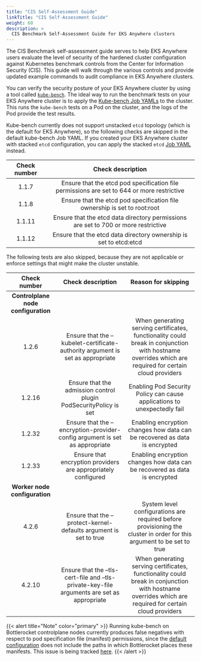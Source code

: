 ```yaml
---
title: "CIS Self-Assessment Guide"
linkTitle: "CIS Self-Assessment Guide"
weight: 60
description: >
  CIS Benchmark Self-Assessment Guide for EKS Anywhere clusters
---
```


The CIS Benchmark self-assessment guide serves to help EKS Anywhere users evaluate the level of security of the hardened cluster configuration against Kubernetes benchmark controls from the Center for Information Security (CIS). This guide will walk through the various controls and provide updated example commands to audit compliance in EKS Anywhere clusters.

You can verify the security posture of your EKS Anywhere cluster by using a tool called [`kube-bench`](https://github.com/aquasecurity/kube-bench). The ideal way to run the benchmark tests on your EKS Anywhere cluster is to apply the [Kube-bench Job YAMLs](https://github.com/aws/eks-anywhere/blob/main/test/kube-bench/jobs) to the cluster. This runs the `kube-bench` tests on a Pod on the cluster, and the logs of the Pod provide the test results.

Kube-bench currently does not support unstacked `etcd` topology (which is the default for EKS Anywhere), so the following checks are skipped in the default kube-bench Job YAML. If you created your EKS Anywhere cluster with stacked `etcd` configuration, you can apply the stacked `etcd` [Job YAML](jobs/controlplane/kube-bench-stacked-etcd.yaml) instead.

| Check number | Check description |
| :---: | :---: |
| 1.1.7 | Ensure that the etcd pod specification file permissions are set to 644 or more restrictive |
| 1.1.8 | Ensure that the etcd pod specification file ownership is set to root:root |
| 1.1.11 | Ensure that the etcd data directory permissions are set to 700 or more restrictive |
| 1.1.12 | Ensure that the etcd data directory ownership is set to etcd:etcd |

The following tests are also skipped, because they are not applicable or enforce settings that might make the cluster unstable.

| Check number | Check description | Reason for skipping |
| :---: | :---: | :---: |
| **Controlplane node configuration** |
| 1.2.6 | Ensure that the –kubelet-certificate-authority argument is set as appropriate | When generating serving certificates, functionality could break in conjunction with hostname overrides which are required for certain cloud providers |
| 1.2.16 | Ensure that the admission control plugin PodSecurityPolicy is set | Enabling Pod Security Policy can cause applications to unexpectedly fail |
| 1.2.32 | Ensure that the –encryption-provider-config argument is set as appropriate | Enabling encryption changes how data can be recovered as data is encrypted |
| 1.2.33 | Ensure that encryption providers are appropriately configured | Enabling encryption changes how data can be recovered as data is encrypted |
| **Worker node configuration** |
| 4.2.6 | Ensure that the –protect-kernel-defaults argument is set to true | System level configurations are required before provisioning the cluster in order for this argument to be set to true |
| 4.2.10 | Ensure that the –tls-cert-file and –tls-private-key-file arguments are set as appropriate | When generating serving certificates, functionality could break in conjunction with hostname overrides which are required for certain cloud providers |

{{< alert title="Note" color="primary" >}}
Running kube-bench on Bottlerocket controlplane nodes currently produces false negatives with respect to pod specification file (manifest) permissions, since the [default configuration](https://github.com/aquasecurity/kube-bench/blob/main/cfg/config.yaml) does not include the paths in which Bottlerocket places these manifests. This issue is being tracked [here](https://github.com/aquasecurity/kube-bench/issues/996).
{{< /alert >}}
